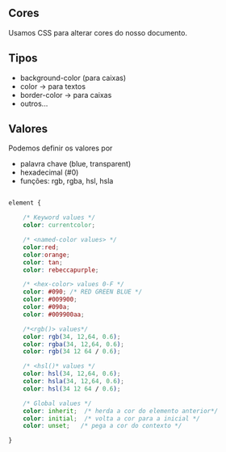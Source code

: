 ## Cores 

Usamos CSS para alterar cores do nosso documento.

## Tipos 

* background-color (para caixas)
* color -> para textos 
* border-color -> para caixas
* outros...

## Valores 

Podemos definir os valores por

* palavra chave (blue, transparent)
* hexadecimal (#0)
* funções: rgb, rgba, hsl, hsla

```css

element {

    /* Keyword values */
    color: currentcolor;

    /* <named-color values> */
    color:red;
    color:orange;
    color: tan;
    color: rebeccapurple;

    /* <hex-color> values 0-F */
    color: #090; /* RED GREEN BLUE */
    color: #009900;
    color: #090a;
    color: #009900aa;

    /*<rgb()> values*/
    color: rgb(34, 12,64, 0.6);
    color: rgba(34, 12,64, 0.6);
    color: rgb(34 12 64 / 0.6);

    /* <hsl()* values */
    color: hsl(34, 12,64, 0.6);
    color: hsla(34, 12,64, 0.6);
    color: hsl(34 12 64 / 0.6);

    /* Global values */
    color: inherit;  /* herda a cor do elemento anterior*/
    color: initial;  /* volta a cor para a inicial */
    color: unset;   /* pega a cor do contexto */

}

```